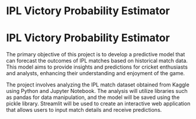 # IPL Victory Probability Estimator

# IPL Victory Probability Estimator

The primary objective of this project is to develop a predictive model that can forecast the outcomes of IPL matches based on historical match data.
This model aims to provide insights and predictions for cricket enthusiasts and analysts, enhancing their understanding and enjoyment of the game.

The project involves analyzing the IPL match dataset obtained from Kaggle using Python and Jupyter Notebook.
The analysis will utilize libraries such as pandas for data manipulation, and the model will be saved using the pickle library.
Streamlit will be used to create an interactive web application that allows users to input match details and receive predictions.
